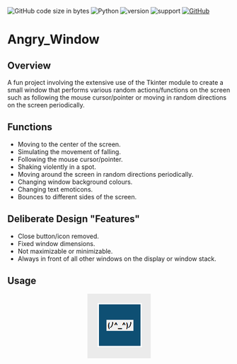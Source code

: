![GitHub code size in bytes](https://img.shields.io/github/languages/code-size/Anthony-T-N/Angry_Window)
![Python](https://img.shields.io/badge/python-%3E%3D3-brightgreen.svg)
![version](https://img.shields.io/badge/version-1.0.0-yellow.svg)
![support](https://img.shields.io/badge/OS-Windows-orange.svg)
[![GitHub](https://img.shields.io/github/license/mashape/apistatus.svg)](https://github.com/Anthony-T-N/Angry_Window)

# Angry_Window
Overview
-
A fun project involving the extensive use of the Tkinter module to create a small window that performs various random actions/functions on the screen such as following the mouse cursor/pointer or moving in random directions on the screen periodically.

Functions
-
- Moving to the center of the screen.
- Simulating the movement of falling.
- Following the mouse cursor/pointer.
- Shaking violently in a spot.
- Moving around the screen in random directions periodically.
- Changing window background colours.
- Changing text emoticons.
- Bounces to different sides of the screen.

Deliberate Design "Features"
-
- Close button/icon removed.
- Fixed window dimensions.
- Not maximizable or minimizable.
- Always in front of all other windows on the display or window stack.

Usage
-
<p align="center"> 
<img src="/sample.PNG">
</p>
